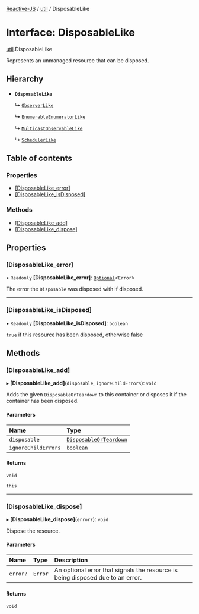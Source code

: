 [Reactive-JS](../README.md) / [util](../modules/util.md) / DisposableLike

# Interface: DisposableLike

[util](../modules/util.md).DisposableLike

Represents an unmanaged resource that can be disposed.

## Hierarchy

- **`DisposableLike`**

  ↳ [`ObserverLike`](rx.ObserverLike.md)

  ↳ [`EnumerableEnumeratorLike`](rx.EnumerableEnumeratorLike.md)

  ↳ [`MulticastObservableLike`](rx.MulticastObservableLike.md)

  ↳ [`SchedulerLike`](scheduling.SchedulerLike.md)

## Table of contents

### Properties

- [[DisposableLike\_error]](util.DisposableLike.md#[disposablelike_error])
- [[DisposableLike\_isDisposed]](util.DisposableLike.md#[disposablelike_isdisposed])

### Methods

- [[DisposableLike\_add]](util.DisposableLike.md#[disposablelike_add])
- [[DisposableLike\_dispose]](util.DisposableLike.md#[disposablelike_dispose])

## Properties

### [DisposableLike\_error]

• `Readonly` **[DisposableLike\_error]**: [`Optional`](../modules/functions.md#optional)<`Error`\>

The error the `Disposable` was disposed with if disposed.

___

### [DisposableLike\_isDisposed]

• `Readonly` **[DisposableLike\_isDisposed]**: `boolean`

`true` if this resource has been disposed, otherwise false

## Methods

### [DisposableLike\_add]

▸ **[DisposableLike_add]**(`disposable`, `ignoreChildErrors`): `void`

Adds the given `DisposableOrTeardown` to this container or disposes it if the container has been disposed.

#### Parameters

| Name | Type |
| :------ | :------ |
| `disposable` | [`DisposableOrTeardown`](../modules/util.md#disposableorteardown) |
| `ignoreChildErrors` | `boolean` |

#### Returns

`void`

`this`

___

### [DisposableLike\_dispose]

▸ **[DisposableLike_dispose]**(`error?`): `void`

Dispose the resource.

#### Parameters

| Name | Type | Description |
| :------ | :------ | :------ |
| `error?` | `Error` | An optional error that signals the resource is being disposed due to an error. |

#### Returns

`void`
